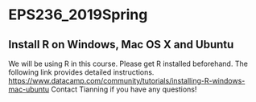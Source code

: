# EPS236_2019Spring

## Install R on Windows, Mac OS X and Ubuntu
We will be using R in this course. Please get R installed beforehand. The following link provides detailed instructions. 
https://www.datacamp.com/community/tutorials/installing-R-windows-mac-ubuntu
Contact Tianning if you have any questions!

